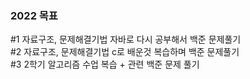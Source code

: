 ### 2022 목표
#1 자료구조, 문제해결기법 자바로 다시 공부해서 백준 문제풀기 </br>
#2 자료구조, 문제해결기법 c로 배운것 복습하며 백준 문제풀기 </br>
#3 2학기 알고리즘 수업 복습 + 관련 백준 문제 풀기 </br>
